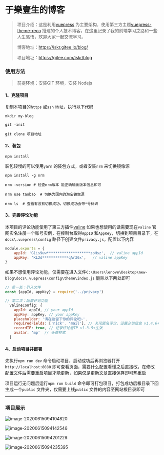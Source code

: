 # 于樂壹生的博客

> 项目介绍：这是利用[vuepress](https://www.vuepress.cn/) 为主要架构，使用第三方主题[vuepress-theme-reco](https://github.com/vuepress-reco/vuepress-theme-reco) 搭建的个人技术博客，在这里记录了我的前端学习之路和一些人生感悟，欢迎大家一起交流学习。
>
> 博客地址：https://iskr.gitee.io/blog/
>
> 项目地址：https://gitee.com/iskr/blog



### 使用方法

> 前提环境：安装GIT 环境，安装 Nodejs 

#### 1、克隆项目

复制本项目的`https` 或`ssh` 地址，执行以下代码

```shell
mkdir my-blog

git -init

git clone 项目地址
```



#### 2、装包

```shell
npm install
```

装包较慢的可以使用`yarn` 的装包方式，或者安装`nrm` 来切换镜像源

```shell
npm install -g nrm

nrm -version # 检查nrm版本 能正确输出版本信息即可

nrm use taobao	# 切换为国内的淘宝镜像源

nrm ls	# 查看有没有切换成功，切换成功会带*号标识
```



#### 3、完善评论功能

本项目的评论功能使用了第三方插件[valine](https://valine.js.org/configuration.html#requiredFields) 如果也想使用的话需要现在`valine` 官网实名注册一个账号实例，在控制台取得`AppID` 和`AppKey`，切换到项目目录下，在`docs\.vuepress\config` 路径下创建文件`privacy.js`，配置以下内容

```js
module.exports = {
    appId: 'G1is9uw********************zoHsz',	// valine appId
    appKey: 'KL2d************qAr30x',	// valine appKey
}
```

如果不想使用评论功能，仅需要在进入文件`C:\Users\lenovo\Desktop\new-blog\docs\.vuepress\config\theme\index.js` 删除以下两处即可

```js
// 第一处：引入文件
const {appId, appKey} = require('../privacy')

// 第二次：配置评论功能
  valineConfig: {
    appId: appId, // your appId
    appKey: appKey, // your appKey
    placeholder: '请在这留下你的评论吧~',
    requiredFields: ['nick', 'mail'], // 关闭匿名评论，设置必填信息 v1.4.6+生效
    recordIP: true, // 记录评论者IP v1.3.5+生效
    avatar: 'mp'  // 头像样式
  }
```



#### 4、启动项目并部署

先执行`npm run dev` 命令启动项目，启动成功后再浏览器打开`http://localhost:8080` 即可查看页面，需要什么配置看懂之后直接改，在修改配置文件后需要重启项目才能更新，如果仅是更新文章直接保存即可热重启

项目运行无问题后运行`npm run build` 命令即可打包项目，打包成功后根目录下回生成一个`public` 文件夹，仅需要上线`public` 文件的内容至网站根目录即可



----



### 项目展示

![image-20200615094104820](https://oss.yitian2019.cn/img/image-20200615094104820.png)

![image-20200615094142546](https://oss.yitian2019.cn/img/image-20200615094142546.png)

![image-20200615094201226](https://oss.yitian2019.cn/img/image-20200615094201226.png)

![image-20200615094235395](https://oss.yitian2019.cn/img/image-20200615094235395.png)